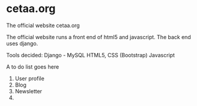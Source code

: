 # cetaa.org
The official website cetaa.org

The official website runs a front end of html5 and javascript. The back end uses django.

Tools decided:
Django - MySQL
HTML5, CSS (Bootstrap)
Javascript

A to do list goes here

1. User profile
2. Blog
3. Newsletter
4. 